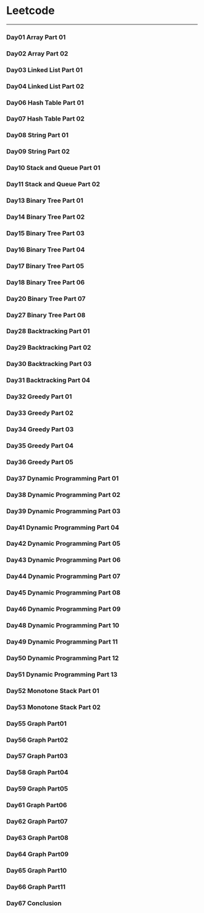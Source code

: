 # Leetcode

---

### Day01 Array Part 01
### Day02 Array Part 02
### Day03 Linked List Part 01
### Day04 Linked List Part 02
### Day06 Hash Table Part 01
### Day07 Hash Table Part 02
### Day08 String Part 01
### Day09 String Part 02
### Day10 Stack and Queue Part 01
### Day11 Stack and Queue Part 02
### Day13 Binary Tree Part 01
### Day14 Binary Tree Part 02
### Day15 Binary Tree Part 03
### Day16 Binary Tree Part 04
### Day17 Binary Tree Part 05
### Day18 Binary Tree Part 06
### Day20 Binary Tree Part 07
### Day27 Binary Tree Part 08
### Day28 Backtracking Part 01
### Day29 Backtracking Part 02
### Day30 Backtracking Part 03
### Day31 Backtracking Part 04
### Day32 Greedy Part 01
### Day33 Greedy Part 02
### Day34 Greedy Part 03
### Day35 Greedy Part 04
### Day36 Greedy Part 05
### Day37 Dynamic Programming Part 01
### Day38 Dynamic Programming Part 02
### Day39 Dynamic Programming Part 03
### Day41 Dynamic Programming Part 04
### Day42 Dynamic Programming Part 05
### Day43 Dynamic Programming Part 06
### Day44 Dynamic Programming Part 07
### Day45 Dynamic Programming Part 08
### Day46 Dynamic Programming Part 09
### Day48 Dynamic Programming Part 10
### Day49 Dynamic Programming Part 11
### Day50 Dynamic Programming Part 12
### Day51 Dynamic Programming Part 13
### Day52 Monotone Stack Part 01
### Day53 Monotone Stack Part 02
### Day55 Graph Part01
### Day56 Graph Part02
### Day57 Graph Part03
### Day58 Graph Part04
### Day59 Graph Part05
### Day61 Graph Part06
### Day62 Graph Part07
### Day63 Graph Part08
### Day64 Graph Part09
### Day65 Graph Part10
### Day66 Graph Part11
### Day67 Conclusion